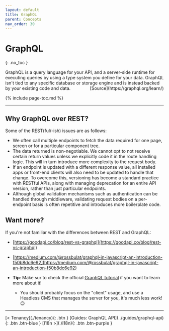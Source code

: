 ```yaml
---
layout: default
title: GraphQL
parent: Concepts
nav_order: 30
---
```


# GraphQL
{: .no_toc }

<div class="code-example" markdown="1">
GraphQL is a query language for your API, and a server-side runtime for executing queries by using a type system you define for your data. GraphQL isn't tied to any specific database or storage engine and is instead backed by your existing code and data.

<span style="float: right">
[Source](https://graphql.org/learn/)
</span>
</div>

{% include page-toc.md %}

---

## Why GraphQL over REST?

Some of the REST(ful/-ish) issues are as follows:
- We often call multiple endpoints to fetch the data required for one page, screen or for a particular component tree.
- The data returned is non-negotiable. We cannot opt to not receive certain return values unless we explicitly code it in the route handling logic. This will in turn introduce more complexity to the request body.
- If an endpoint is updated with a different response value, all installed apps or front-end clients will also need to be updated to handle that change. To overcome this, versioning has become a standard practice with RESTful APIs, along with managing deprecation for an entire API version, rather than just particular endpoints.
- Although global validation mechanisms such as authentication can be handled through middleware, validating request bodies on a per-endpoint basis is often repetitive and introduces more boilerplate code.

## Want more?

If you're not familiar with the differences between REST and GraphQL:
- [https://goodapi.co/blog/rest-vs-graphql](https://goodapi.co/blog/rest-vs-graphql)
- [https://medium.com/@rossbulat/graphql-in-javascript-an-introduction-f50b8dc6e92](https://medium.com/@rossbulat/graphql-in-javascript-an-introduction-f50b8dc6e92)

- **Tip**: Make sur to check the official [GraphQL tutorial](https://graphql.org/learn/) if you want to learn more about it!
    - You should probably focus on the "client" usage, and use a Headless CMS that manages the server for you, it's much less work! :wink:

---

<div class="pagination-section">
    <span class="fs-4" markdown="1">
    [< Tenancy](./tenancy){: .btn }
    </span>
    <span class="fs-4" markdown="1">
    [Guides: GraphQL API](../guides/graphql-api){: .btn .btn-blue }
    </span>
    <span class="fs-4" markdown="1">
    [I18n >](./i18n){: .btn .btn-purple }
    </span>
</div>
